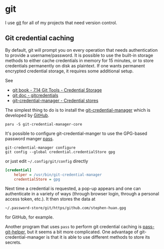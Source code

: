 # git

I use [git](https://git-scm.com/) for all
of my projects that need version control.

## Git credential caching

By default, git will prompt you on every operation that needs authentication to
provide a username/password. It is possible to use the built-in storage methods
to either cache credentials in memory for 15 minutes, or to store credentials
permanently on disk as plaintext. If one wants permanent encrypted credential
storage, it requires some additional setup.

See

- [git book - 7.14 Git Tools - Credential Storage](https://git-scm.com/book/en/v2/Git-Tools-Credential-Storage)
- [git doc - gitcredentials](https://git-scm.com/docs/gitcredentials)
- [git-credential-manager - Credential stores](https://github.com/GitCredentialManager/git-credential-manager/blob/main/docs/credstores.md#gpgpass-compatible-files)

The simplest thing to do is to install the [git-credential-manager](https://github.com/GitCredentialManager/git-credential-manager)
which is developed by [GitHub](https://github.blog/2022-04-07-git-credential-manager-authentication-for-everyone/).

```shell
paru -S git-credential-manager-core
```

It's possible to configure git-credential-manger to use the
GPG-based password manger [pass](/pkgs/tools/security/pass).

```shell
git-credential-manager configure
git config --global credential.credentialStore gpg
```

or just edit `~/.config/git/config` directly

```ini
[credential]
	helper = /usr/bin/git-credential-manager
	credentialStore = gpg
```

Next time a credential is requested, a pop-up appears and one
can authenticate in a variety of ways (through browser login,
through a personal access token, etc.). It then stores the data at

```text
~/.password-store/git/https/github.com/stephen-huan.gpg
```

for GitHub, for example.

Another program that uses `pass` to perform git credential caching is
[pass-git-helper](https://github.com/languitar/pass-git-helper), but it
seems a bit more complicated. One advantage of git-credential-manager
is that it is able to use different methods to store its secrets.
